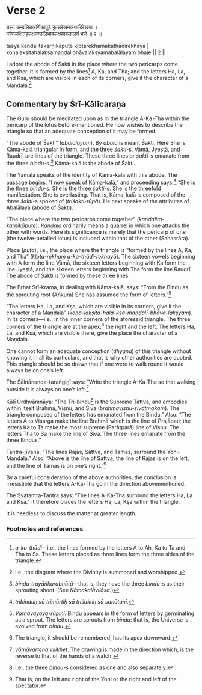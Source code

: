 # Verse 2

तस्य कन्दलितकर्णिकापुटे कॢप्तरेखमकथादिरेखया ।\
कोणलक्षितहलक्षमण्डलिभावलक्ष्यमबलालयं भजे ॥ २ ॥

tasya kandalitakarṇikāpuṭe kḷptarekhamakathādirekhayā |\
koṇalakṣitahalakṣamaṇḍalibhāvalakṣyamabalālayaṃ bhaje || 2 ||

I adore the abode of Śakti in the place where the two pericarps come together.
It is formed by the lines[^1] A, Ka, and Tha; and the letters Ha, La, and Kṣa,
which are visible in each of its corners, give it the character of a Maṇḍala.[^2]

## Commentary by Śrī-Kālīcaraṇa

The Guru should be meditated upon as in the triangle A-Ka-Tha within the
pericarp of the lotus before-mentioned. He now wishes to describe the triangle
so that an adequate conception of it may be formed.

“The abode of Śakti” (_abalālayaṃ_). By _abalā_ is meant Śakti. Here She is
Kāma-kalā triangular in form, and the three _śakti_-s, Vāmā, Jyeṣṭā, and Raudrī,
are lines of the triangle. These three lines or _śakti_-s emanate from the three
_bindu_-s.[^3] Kāma-kalā is the abode of Śakti.

The Yāmala speaks of the identity of Kāma-kalā with this abode. The passage
begins, “I now speak of Kāma-kalā,” and proceeding says:[^4] “She is the three
_bindu_-s. She is the three _śakti_-s. She is the threefold manifestation. She
is everlasting. That is, Kāma-kalā is composed of the three _śakti_-s spoken of
(_triśakti-rūpā_). He next speaks of the attributes of Abalālaya (abode of
Śakti).

“The place where the two pericarps come together” (_kandalita-karṇikāpuṭe_).
_Kaṇḍala_ ordinarily means a quarrel in which one attacks the other with words.
Here its significance is merely that the pericarp of one (the twelve-petalled
lotus) is included within that of the other (Sahasrāra).

Place (_puṭa_), i.e., the place where the triangle is “formed by the lines A,
Ka, and Tha” (_kḷpta-rekhaṃ a-ka-thādi-rekhayā_). The sixteen vowels beginning
with A form the line Vāmā, the sixteen letters beginning with Ka form the line
Jyeṣṭā, and the sixteen letters beginning with Tha form the line Raudrī. The
abode of Śakti is formed by these three lines.

The Bṛhat Śrī-krama, in dealing with Kāma-kalā, says: “From the Bindu as the
sprouting root (Aṅkura) She has assumed the form of letters.”[^5]

“The letters Ha, La, and Kṣa, which are visible in its corners, give it the
character of a Maṇḍala” (_koṇa-lakṣita-hala-kṣa-maṇḍalī-bhāva-lakṣyaṃ_). In its
corners—i.e., in the inner corners of the aforesaid triangle. The three corners
of the triangle are at the apex,[^6] the right and the left. The letters Ha, La,
and Kṣa, which are visible there, give the place the character of a Maṇḍala.

One cannot form an adequate conception (_dhyāna_) of this triangle without
knowing it in all its particulars, and that is why other authorities are quoted.
This triangle should be so drawn that if one were to walk round it would always
be on one’s left.

The Śāktānanda-taraṅgiṇī says: “Write the triangle A-Ka-Tha so that walking
outside it is always on one’s left.[^7]

Kālī Ūrdhvāmnāya: “The Tri-bindu[^8] is the Supreme Tattva, and embodies within
itself Brahmā, Viṣṇu, and Śiva (_brahmaviṣṇu-śivātmakam_). The triangle composed
of the letters has emanated from the Bindu.” Also: “The letters A to Visarga
make the line Brahmā which is the line of Prajāpati; the letters Ka to Ta make
the most supreme (Parātparā) line of Viṣṇu. The letters Tha to Sa make the line
of Śiva. The three lines emanate from the three Bindus.”

Tantra-jīvana: “The lines Rajas, Sattva, and Tamas, surround the Yoni-Maṇḍala.”
Also: “Above is the line of Sattva; the line of Rajas is on the left, and the
line of Tamas is on one’s right.”[^9]

By a careful consideration of the above authorities, the conclusion is
irresistible that the letters A-Ka-Tha go in the direction abovementioned.

The Svatantra-Tantra says: “The lines A-Ka-Tha surround the letters Ha, La and
Kṣa.” It therefore places the letters Ha, La, Kṣa within the triangle.

It is needless to discuss the matter at greater length.

### Footnotes and references

[^1]: _a-ka-thādi_—i.e., the lines formed by the letters A to Ah, Ka to Ta and
Tha to Sa. These letters placed as three lines form the three sides of the
triangle.

[^2]: i.e., the diagram where the Divinity is summoned and worshipped.

[^3]: _bindu-trayāṅkurabhūtā_—that is, they have the three _bindu_-s as their
sprouting shoot. (See _Kāmakalāvilāsa_.)

[^4]: _tribinduḥ sā trimūrtiḥ sā triśaktiḥ sā sanātanī_.

[^5]: _Varṇāvayava-rūpiṇī_. Bindu appears in the form of letters by germinating
as a sprout. The letters are sprouts from _bindu_: that is, the Universe is
evolved from _bindu_.

[^6]: The triangle, it should be remembered, has its apex downward.

[^7]: _vāmāvartena vilikhet_. The drawing is made in the direction which, is the
reverse to that of the hands of a watch.

[^8]: i.e., the three _bindu_-s considered as one and also separately.

[^9]: That is, on the left and right of the Yoni or the right and left of the
spectator.
